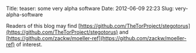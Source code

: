 Title: teaser: some very alpha software
Date: 2012-06-09 22:23
Slug: very-alpha-software

Readers of this blog may find
[https://github.com/TheTorProject/stegotorus](https://github.com/TheTorProject/stegotorus)
and
[https://github.com/zackw/moeller-ref](https://github.com/zackw/moeller-ref)
of interest.

